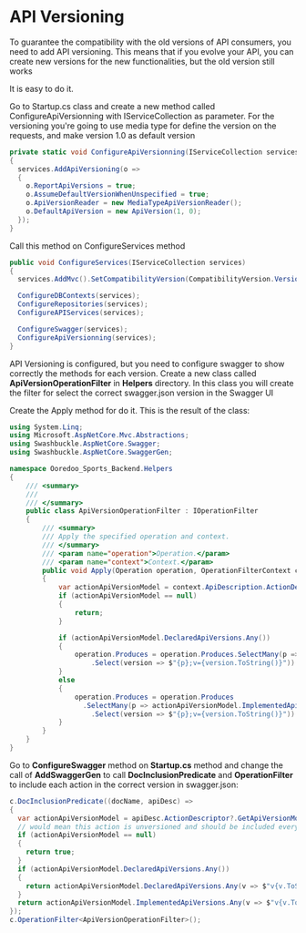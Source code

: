 # API Versioning

To guarantee the compatibility with the old versions of API consumers, you need to add API versioning. This means that if you evolve your API, you can create new versions for the new functionalities, but the old version still works

It is easy to do it.

Go to Startup.cs class and create a new method called ConfigureApiVersionning with IServiceCollection as parameter. For the versioning you're going to use media type for define the version on the requests, and make version 1.0 as default version

```C#
private static void ConfigureApiVersionning(IServiceCollection services)
{
  services.AddApiVersioning(o =>
  {
    o.ReportApiVersions = true;
    o.AssumeDefaultVersionWhenUnspecified = true;
    o.ApiVersionReader = new MediaTypeApiVersionReader();
    o.DefaultApiVersion = new ApiVersion(1, 0);
  });
}
```

Call this method on ConfigureServices method

```C#
public void ConfigureServices(IServiceCollection services)
{
  services.AddMvc().SetCompatibilityVersion(CompatibilityVersion.Version_2_2);

  ConfigureDBContexts(services);
  ConfigureRepositories(services);
  ConfigureAPIServices(services);

  ConfigureSwagger(services);
  ConfigureApiVersionning(services);
}
```

API Versioning is configured, but you need to configure swagger to show correctly the methods for each version. Create a new class called **ApiVersionOperationFilter** in **Helpers** directory. In this class you will create the filter for select the correct swagger.json version in the Swagger UI

Create the Apply method for do it. This is the result of the class:

```C#
using System.Linq;
using Microsoft.AspNetCore.Mvc.Abstractions;
using Swashbuckle.AspNetCore.Swagger;
using Swashbuckle.AspNetCore.SwaggerGen;

namespace Ooredoo_Sports_Backend.Helpers
{
    /// <summary>
    /// 
    /// </summary>
    public class ApiVersionOperationFilter : IOperationFilter
    {
        /// <summary>
        /// Apply the specified operation and context.
        /// </summary>
        /// <param name="operation">Operation.</param>
        /// <param name="context">Context.</param>
        public void Apply(Operation operation, OperationFilterContext context)
        {
            var actionApiVersionModel = context.ApiDescription.ActionDescriptor?.GetApiVersionModel();
            if (actionApiVersionModel == null)
            {
                return;
            }

            if (actionApiVersionModel.DeclaredApiVersions.Any())
            {
                operation.Produces = operation.Produces.SelectMany(p => actionApiVersionModel.DeclaredApiVersions
                    .Select(version => $"{p};v={version.ToString()}")).ToList();
            }
            else
            {
                operation.Produces = operation.Produces
                  .SelectMany(p => actionApiVersionModel.ImplementedApiVersions.OrderByDescending(v => v)
                    .Select(version => $"{p};v={version.ToString()}")).ToList();
            }
        }
    }
}
```


Go to **ConfigureSwagger** method on **Startup.cs** method and change the call of **AddSwaggerGen** to call **DocInclusionPredicate** and **OperationFilter** to include each action in the correct version in swagger.json:

```C#
c.DocInclusionPredicate((docName, apiDesc) =>
{
  var actionApiVersionModel = apiDesc.ActionDescriptor?.GetApiVersionModel();
  // would mean this action is unversioned and should be included everywhere
  if (actionApiVersionModel == null)
  {
    return true;
  }
  if (actionApiVersionModel.DeclaredApiVersions.Any())
  {
    return actionApiVersionModel.DeclaredApiVersions.Any(v => $"v{v.ToString()}" == docName);
  }
  return actionApiVersionModel.ImplementedApiVersions.Any(v => $"v{v.ToString()}" == docName);
});
c.OperationFilter<ApiVersionOperationFilter>();
```
